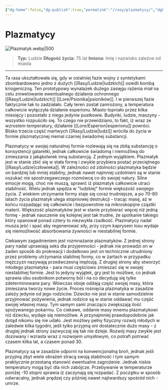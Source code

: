 ```yaml
---
{"dg-home":false,"dg-publish":true,"permalink":"/rasy/plazmatycy/","dgPassFrontmatter":true}
---
```


# Plazmatycy

![Plazmatyk.webp|500](/img/user/Vault/Grafiki/Lore/Plazmatyk.webp)

> **Typ:** Ludzie
> **Długość życia:** 75 lat
> **Imiona:** Imię i nazwisko zależne od miasta

---

Ta rasa ukształtowała się, gdy w ostatniej fazie wojny z syntetykami zbombardowano jedno z dużych [[Rasy/Ludzie\|ludzkich]] osiedli bombą kriogeniczną. Ten prototypowy wynalazek dużego zasięgu rażenia miał na celu zniwelowanie ewentualnego działania ochronnego [[Rasy/Ludzie\|ludzkich]] [[Lore/Psionika\|psioników]]. I w pierwszej fazie faktycznie tak to zadziałało. Cały teren został zamrożony, a temperatura całkowicie wyłączyła działanie esperionu. Miasto topniało przez kilka miesięcy i pozostało z niego jedynie pustkowie. Budynki, ludzie, maszyny - wszystko rozpuściło się. To czego nie przewidziano, to fakt, iż wraz ze wzrostem temperatury, działanie [[Lore/Esperion\|esperionu]] powróci. Blisko trzecia część martwych [[Rasy/Ludzie\|ludzi]] wróciła do życia w formie plazmatycznej niemal czarnej świadomej substancji.

Plazmatycy w swojej naturalnej formie rozlewają się na zbitą substancję o konsystencji galaretki, jednak całkowicie świadomą i niemożliwą do zmieszania z jakąkolwiek inną substancją. Z jednym wyjątkiem. Plazmatyk jest w stanie zbić się w stała formę i zwykle przybiera postać przeciętnego [[Rasy/Ludzie\|człowieka]]. W zależności od zdolności plazmatyka będzie on bardziej lub mniej stabilny, jednak nawet najmniej uzdolnieni są w stanie oszukać nie spostrzegawczego rozmówcę co do swojej natury. Silne emocje mogą, choć nie muszą, sprawić iż plazmatyk całkowicie utraci stabilność. Wielu jednak spędza w "ludzkiej" formie większość swojego życia. Z wiekiem utrzymanie formy staje się coraz trudniejsze, a po 70-80 latach życia plazmatyk ulega stopniowej destrukcji - tracąc masę, aż w końcu rozpadając się całkowicie i bezpowrotnie na mikroskopijne cząstki materii. Większość plazmatyków jest w stanie przybierać więcej niż jedną formę - jednak nauczenie się kolejnej jest tak trudne, że spotkanie takiego który opanował ponad cztery to niezwykła rzadkość. Plazmatycy nadal musza jeść i spać aby regenerować siły, przy czym kaprysem losu wydaje się niemożliwość absorbowania żywności w niestabilnej formie.

Ciekawym zagadnieniem jest rozmnażanie plazmatyków. Z jednej strony pary nadal uprawiają seks dla przyjemności - jednak nie prowadzi on w żaden sposób do prokreacji i dodatkowo jest on technicznie utrudniony przez problemy utrzymania stabilnej formy, co w żartach w przypadku mężczyzn nazywają przedwczesną implozją. Z drugiej strony aby stworzyć młodego plazmatyka - para musi częściowo zmieszać się w swojej niestabilnej formie. Jest to jedyny wyjątek, gry jest to możliwe, co jednak sprawia obu osobnikom potworny ból i na co decydują się tylko zdeterminowane pary. Wówczas oboje oddają część swojej masy, która zmieszana tworzy nowe życie. Proces rośnięcia plazmatyka w zasadzie zależy jedynie od jego rodziców. Dziecko nie jest w stanie samodzielnie przyjmować pożywienia, jednak rodzice są w stanie oddawać mu część swojej własnej masy. Tym samym sami znacząco zwiększają ilość spożywanego pokarmu. Co ciekawe, oddanie masy innemu plazmatykowi niż dziecku, wydaje się niemożliwe. A przynajmniej prawdopodobnie jak dotąd nikomu się nie udało. Jest możliwy pełny fizyczny rozwój młodych w zaledwie kilka tygodni, jeśli tylko przyjmą oni dostatecznie dużo masy - z drugiej jednak strony zazwyczaj się tak nie dzieje. Rozwój masy zwykle jest dozowany i wzrasta wraz z rozwojem umysłowym, co potrafi potrwać czasem kilka lat, a czasem ponad 30.

Plazmatycy są w zasadzie odporni na konwencjonalną broń, jednak jeśli przyjmą zbyt wiele obrażeń stracą swoją stabilność i tym samym praktycznie przestaną stanowić ewentualne zagrożenie. Jednak niskie temperatury mogą być dla nich zabójcze. Przebywanie w temperaturze poniżej -10 stopni sprawia iż zaczynają się rozpadać. Z początku w sposób odwracalny, jednak prędzej czy później nawet najtwardszy spośród nich - umrze.
